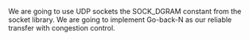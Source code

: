 We are going to use UDP sockets the SOCK_DGRAM constant from the socket library. We are going to implement Go-back-N as our reliable transfer with congestion control.